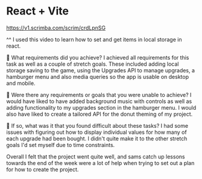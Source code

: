 # React + Vite

https://v1.scrimba.com/scrim/crdLpnSG

^^ I used this video to learn how to set and get items in local storage in react.

🎯 What requirements did you achieve?
I achieved all requirements for this task as well as a couple of stretch goals. These included adding local storage saving to the game, using the Upgrades API to manage upgrades, a hamburger menu and also media queries so the app is usable on desktop and mobile.

🎯 Were there any requirements or goals that you were unable to achieve?
I would have liked to have added background music with controls as well as adding functionality to my upgrades section in the hamburger menu. I would also have liked to create a tailored API for the donut theming of my project.

🎯 If so, what was it that you found difficult about these tasks?
I had some issues with figuring out how to display individual values for how many of each upgrade had been bought. I didn't quite make it to the other stretch goals I'd set myself due to time constraints.

Overall I felt that the project went quite well, and sams catch up lessons towards the end of the week were a lot of help when trying to set out a plan for how to create the project.